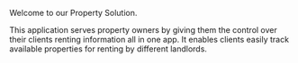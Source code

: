 Welcome to our Property Solution.

This application serves property owners by giving them the control over their clients renting information all in one app.
It enables clients easily track available properties for renting by different landlords.
